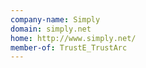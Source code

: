 ```yaml
---
company-name: Simply
domain: simply.net
home: http://www.simply.net/
member-of: TrustE_TrustArc
---
```




